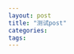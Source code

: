 ```yaml
---
layout: post
title: "测试post"
categories: 
tags: 
---
```


<script type="text/javascript" async
src="https://cdnjs.cloudflare.com/ajax/libs/mathjax/2.7.2/MathJax.js? 
config=TeX-MML-AM_CHTML"
</script>

测试用。

代码块：

```
debug=TRUE
if debug:
	print('hello word')
```

公式块：


$$
\text{for OTP : $\qquad$ if }\quad E(k,\:m)=c\\
\begin{align}
k\oplus m &= c \\
k &= m\oplus c
\end{align}
\\
\#\{\;k \in \mathscr K : \quad E(k,\:m)=c \;\}=1 \quad \forall m,\:c
$$



### 这是标题栏

Throughout this guide there are a number of small-but-handy pieces of information that can make using Jekyll easier, more interesting, and less hazardous. Here’s what to look out for.

我的个人博客：

`jshuffle.github.io`


